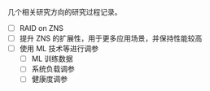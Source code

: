 几个相关研究方向的研究过程记录。

- [ ] RAID on ZNS
- [ ] 提升 ZNS 的扩展性，用于更多应用场景，并保持性能较高
- [ ] 使用 ML 技术等进行调参
  - [ ] ML 训练数据
  - [ ] 系统负载调参
  - [ ] 健康度调参